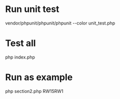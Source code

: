 <h1>Run unit test</h1>
vendor/phpunit/phpunit/phpunit --color unit_test.php

<h1>Test all</h1>
php index.php

<h1>Run as example</h1>
php section2.php RW15RW1
